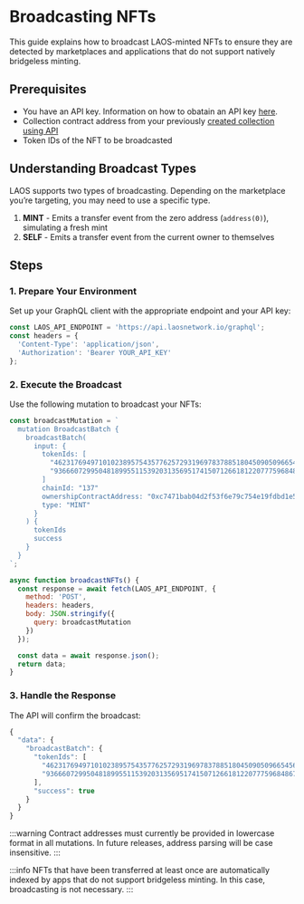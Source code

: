 # Broadcasting NFTs

This guide explains how to broadcast LAOS-minted NFTs to ensure they are detected by marketplaces and applications that do not support natively bridgeless minting.

## Prerequisites

- You have an API key. Information on how to obatain an API key [here](/api/introduction).
- Collection contract address from your previously [created collection using API](/guides/api/collection-setup.md)
- Token IDs of the NFT to be broadcasted

## Understanding Broadcast Types

LAOS supports two types of broadcasting. Depending on the marketplace you’re targeting, you may need to use a specific type.

1. **MINT** - Emits a transfer event from the zero address (`address(0)`), simulating a fresh mint
2. **SELF** - Emits a transfer event from the current owner to themselves

## Steps

### 1. Prepare Your Environment

Set up your GraphQL client with the appropriate endpoint and your API key:

```javascript
const LAOS_API_ENDPOINT = 'https://api.laosnetwork.io/graphql';
const headers = {
  'Content-Type': 'application/json',
  'Authorization': 'Bearer YOUR_API_KEY'
};
```

### 2. Execute the Broadcast

Use the following mutation to broadcast your NFTs:

```javascript
const broadcastMutation = `
  mutation BroadcastBatch {
    broadcastBatch(
      input: {
        tokenIds: [
          "46231769497101023895754357762572931969783788518045090509665456129453327552117",
          "93666072995048189955115392031356951741507126618122077759684867447733822539334"
        ]
        chainId: "137"
        ownershipContractAddress: "0xc7471bab04d2f53f6e79c754e19fdbd1e5a4a3c3"
        type: "MINT"
      }
    ) {
      tokenIds
      success
    }
  }
`;

async function broadcastNFTs() {
  const response = await fetch(LAOS_API_ENDPOINT, {
    method: 'POST',
    headers: headers,
    body: JSON.stringify({
      query: broadcastMutation
    })
  });

  const data = await response.json();
  return data;
}
```

### 3. Handle the Response

The API will confirm the broadcast:

```javascript
{
  "data": {
    "broadcastBatch": {
      "tokenIds": [
        "46231769497101023895754357762572931969783788518045090509665456129453327552117",
        "93666072995048189955115392031356951741507126618122077759684867447733822539334"
      ],
      "success": true
    }
  }
}
```

:::warning
Contract addresses must currently be provided in lowercase format in all mutations. In future releases, address parsing will be case insensitive.
:::

:::info
NFTs that have been transferred at least once are automatically indexed by apps that do not support bridgeless minting. In this case, broadcasting is not necessary.
:::